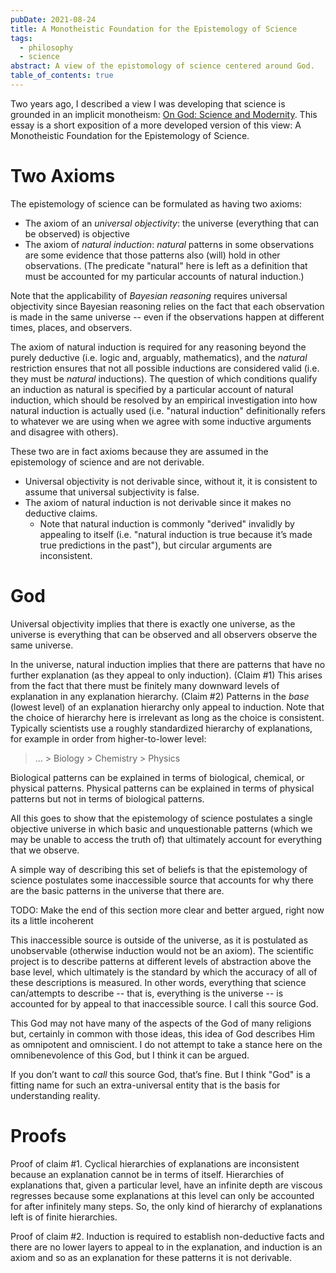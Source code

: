 ```yaml
---
pubDate: 2021-08-24
title: A Monotheistic Foundation for the Epistemology of Science
tags:
  - philosophy
  - science
abstract: A view of the epistomology of science centered around God.
table_of_contents: true
---
```


Two years ago, I described a view I was developing that science is grounded in
an implicit monotheism:
[On God: Science and Modernity](https://metagnosis.simplecast.com/episodes/on-god-science-modernity).
This essay is a short exposition of a more developed version of this view: A
Monotheistic Foundation for the Epistemology of Science.

# Two Axioms

The epistemology of science can be formulated as having two axioms:

- The axiom of an _universal objectivity_: the universe (everything that can be
  observed) is objective
- The axiom of _natural induction_: _natural_ patterns in some observations are
  some evidence that those patterns also (will) hold in other observations. (The
  predicate "natural" here is left as a definition that must be accounted for my
  particular accounts of natural induction.)

Note that the applicability of _Bayesian reasoning_ requires universal
objectivity since Bayesian reasoning relies on the fact that each observation is
made in the same universe -- even if the observations happen at different times,
places, and observers.

The axiom of natural induction is required for any reasoning beyond the purely
deductive (i.e. logic and, arguably, mathematics), and the _natural_ restriction
ensures that not all possible inductions are considered valid (i.e. they must be
_natural_ inductions). The question of which conditions qualify an induction as
natural is specified by a particular account of natural induction, which should
be resolved by an empirical investigation into how natural induction is actually
used (i.e. "natural induction" definitionally refers to whatever we are using
when we agree with some inductive arguments and disagree with others).

These two are in fact axioms because they are assumed in the epistemology of
science and are not derivable.

- Universal objectivity is not derivable since, without it, it is consistent to
  assume that universal subjectivity is false.
- The axiom of natural induction is not derivable since it makes no deductive
  claims.
  - Note that natural induction is commonly "derived" invalidly by appealing to
    itself (i.e. "natural induction is true because it’s made true predictions
    in the past"), but circular arguments are inconsistent.

# God

Universal objectivity implies that there is exactly one universe, as the
universe is everything that can be observed and all observers observe the same
universe.

In the universe, natural induction implies that there are patterns that have no
further explanation (as they appeal to only induction). (Claim #1) This arises
from the fact that there must be finitely many downward levels of explanation in
any explanation hierarchy. (Claim #2) Patterns in the _base_ (lowest level) of
an explanation hierarchy only appeal to induction. Note that the choice of
hierarchy here is irrelevant as long as the choice is consistent. Typically
scientists use a roughly standardized hierarchy of explanations, for example in
order from higher-to-lower level:

> ... > Biology > Chemistry > Physics

Biological patterns can be explained in terms of biological, chemical, or
physical patterns. Physical patterns can be explained in terms of physical
patterns but not in terms of biological patterns.

All this goes to show that the epistemology of science postulates a single
objective universe in which basic and unquestionable patterns (which we may be
unable to access the truth of) that ultimately account for everything that we
observe.

A simple way of describing this set of beliefs is that the epistemology of
science postulates some inaccessible source that accounts for why there are the
basic patterns in the universe that there are.

TODO: Make the end of this section more clear and better argued, right now its a
little incoherent

This inaccessible source is outside of the universe, as it is postulated as
unobservable (otherwise induction would not be an axiom). The scientific project
is to describe patterns at different levels of abstraction above the base level,
which ultimately is the standard by which the accuracy of all of these
descriptions is measured. In other words, everything that science can/attempts
to describe -- that is, everything is the universe -- is accounted for by appeal
to that inaccessible source. I call this source God.

This God may not have many of the aspects of the God of many religions but,
certainly in common with those ideas, this idea of God describes Him as
omnipotent and omniscient. I do not attempt to take a stance here on the
omnibenevolence of this God, but I think it can be argued.

If you don’t want to _call_ this source God, that’s fine. But I think "God" is a
fitting name for such an extra-universal entity that is the basis for
understanding reality.

# Proofs

Proof of claim #1. Cyclical hierarchies of explanations are inconsistent because
an explanation cannot be in terms of itself. Hierarchies of explanations that,
given a particular level, have an infinite depth are viscous regresses because
some explanations at this level can only be accounted for after infinitely many
steps. So, the only kind of hierarchy of explanations left is of finite
hierarchies.

Proof of claim #2. Induction is required to establish non-deductive facts and
there are no lower layers to appeal to in the explanation, and induction is an
axiom and so as an explanation for these patterns it is not derivable.
